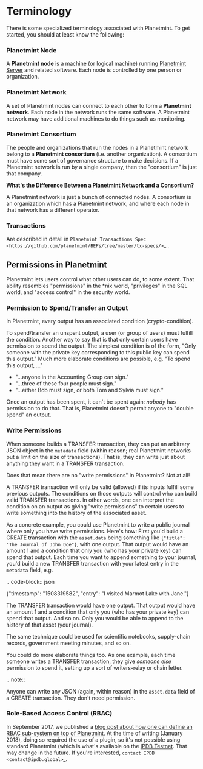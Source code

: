 <!---
Copyright © 2020 Interplanetary Database Association e.V.,
Planetmint and IPDB software contributors.
SPDX-License-Identifier: (Apache-2.0 AND CC-BY-4.0)
Code is Apache-2.0 and docs are CC-BY-4.0
--->

# Terminology

There is some specialized terminology associated with Planetmint. To get started, you should at least know the following:

### Planetmint Node

A **Planetmint node** is a machine (or logical machine) running [Planetmint Server](https://docs.planetmint.io/projects/server/en/latest/introduction.html) and related software. Each node is controlled by one person or organization.

### Planetmint Network

A set of Planetmint nodes can connect to each other to form a **Planetmint network**. Each node in the network runs the same software. A Planetmint network may have additional machines to do things such as  monitoring.

### Planetmint Consortium

The people and organizations that run the nodes in a Planetmint network belong to a **Planetmint consortium** (i.e. another organization). A consortium must have some sort of governance structure to make decisions. If a Planetmint network is run by a single company, then the "consortium" is just that company.

**What's the Difference Between a Planetmint Network and a Consortium?**

A Planetmint network is just a bunch of connected nodes. A consortium is an organization which has a Planetmint network, and where each node in that network has a different operator.

### Transactions

Are described in detail in `Planetmint Transactions Spec <https://github.com/planetmint/BEPs/tree/master/tx-specs/>`_ .

## Permissions in Planetmint

Planetmint lets users control what other users can do, to some extent. That ability resembles "permissions" in the \*nix world, "privileges" in the SQL world, and "access control" in the security world.


### Permission to Spend/Transfer an Output

In Planetmint, every output has an associated condition (crypto-condition).

To spend/transfer an unspent output, a user (or group of users) must fulfill the condition. Another way to say that is that only certain users have permission to spend the output. The simplest condition is of the form, "Only someone with the private key corresponding to this public key can spend this output." Much more elaborate conditions are possible, e.g. "To spend this output, …"

- "…anyone in the Accounting Group can sign."
- "…three of these four people must sign."
- "…either Bob must sign, or both Tom and Sylvia must sign."

Once an output has been spent, it can't be spent again: *nobody* has permission to do that. That is, Planetmint doesn't permit anyone to "double spend" an output.


### Write Permissions

When someone builds a TRANSFER transaction, they can put an arbitrary JSON object in the ``metadata`` field (within reason; real Planetmint networks put a limit on the size of transactions). That is, they can write just about anything they want in a TRANSFER transaction.

Does that mean there are no "write permissions" in Planetmint? Not at all!

A TRANSFER transaction will only be valid (allowed) if its inputs fulfill some previous outputs. The conditions on those outputs will control who can build valid TRANSFER transactions. In other words, one can interpret the condition on an output as giving "write permissions" to certain users to write something into the history of the associated asset.

As a concrete example, you could use Planetmint to write a public journal where only you have write permissions. Here's how: First you'd build a CREATE transaction with the ``asset.data`` being something like ``{"title": "The Journal of John Doe"}``, with one output. That output would have an amount 1 and a condition that only you (who has your private key) can spend that output.
Each time you want to append something to your journal, you'd build a new TRANSFER transaction with your latest entry in the ``metadata`` field, e.g.

.. code-block:: json

   {"timestamp": "1508319582",
    "entry": "I visited Marmot Lake with Jane."}

The TRANSFER transaction would have one output. That output would have an amount 1 and a condition that only you (who has your private key) can spend that output. And so on. Only you would be able to append to the history of that asset (your journal).

The same technique could be used for scientific notebooks, supply-chain records, government meeting minutes, and so on.

You could do more elaborate things too. As one example, each time someone writes a TRANSFER transaction, they give *someone else* permission to spend it, setting up a sort of writers-relay or chain letter.

.. note::

   Anyone can write any JSON (again, within reason) in the ``asset.data`` field of a CREATE transaction. They don't need permission.


### Role-Based Access Control (RBAC)

In September 2017, we published a [blog post about how one can define an RBAC sub-system on top of Planetmint](https://blog.planetmint.io/role-based-access-control-for-planetmint-assets-b7cada491997).
At the time of writing (January 2018), doing so required the use of a plugin, so it's not possible using standard Planetmint (which is what's available on the [IPDB Testnet](https://test.ipdb.io/>). That may change in the future.
If you're interested, `contact IPDB <contact@ipdb.global>`_.
